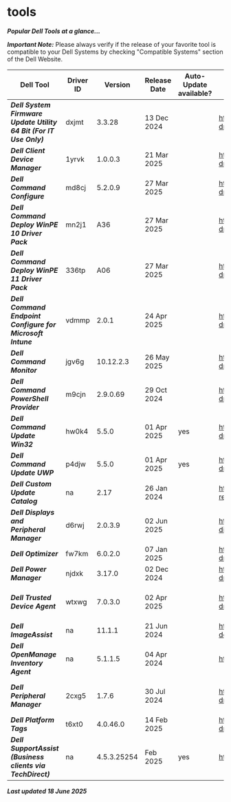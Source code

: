 # tools 

***Popular Dell Tools at a glance...*** 

 

***Important Note:*** Please always verify if the release of your favorite tool is compatible to your Dell Systems by checking "Compatible Systems" section of the Dell Website.  

 
|Dell Tool | Driver ID | Version | Release Date | Auto-Update available? | Link | Comments |
|----|----|----|----|----|----|----|
|***Dell System Firmware Update Utility 64 Bit (For IT Use Only)*** | dxjmt| 3.3.28 | 13 Dec 2024 | | https://www.dell.com/support/home/en-us/drivers/driversdetails?driverid=dxjmt |na | 
|***Dell Client Device Manager*** | 1yrvk | 1.0.0.3 | 21 Mar 2025 | | https://www.dell.com/support/home/en-us/drivers/driversdetails?driverid=1yrvk |https://www.dell.com/support/product-details/en-us/product/dell-client-device-manager/overview | 
|***Dell Command Configure*** | md8cj | 5.2.0.9 | 27 Mar 2025| | https://www.dell.com/support/home/en-us/drivers/driversdetails?driverid=md8cj|na | 
|***Dell Command Deploy WinPE 10 Driver Pack*** | mn2j1 | A36 | 27 Mar 2025 | | https://www.dell.com/support/home/en-us/drivers/driversdetails?driverid=mn2j1 | Driver Pack summary > https://www.dell.com/support/kbdoc/en-us/000108642/winpe-10-driver-pack | 
|***Dell Command Deploy WinPE 11 Driver Pack*** | 336tp| A06 | 27 Mar 2025| | https://www.dell.com/support/home/en-us/drivers/driversdetails?driverid=336tp | Driver Pack summary > https://www.dell.com/support/kbdoc/en-us/000211541/winpe-11-driver-pack | 
|***Dell Command Endpoint Configure for Microsoft Intune*** | vdmmp | 2.0.1 | 24 Apr 2025| | https://www.dell.com/support/home/en-us/drivers/driversdetails?driverid=vdmmp |na | 
|***Dell Command Monitor*** | jgv6g | 10.12.2.3| 26 May 2025 | | https://www.dell.com/support/home/en-us/drivers/driversdetails?driverid=jgv6g|na | 
|***Dell Command PowerShell Provider*** | m9cjn | 2.9.0.69| 29 Oct 2024| | https://www.dell.com/support/home/en-us/drivers/driversdetails?driverid=4m9cjn |[na](https://www.powershellgallery.com/packages/DellBIOSProvider/2.9.0) | 
|***Dell Command Update Win32*** | hw0k4 | 5.5.0 | 01 Apr 2025 | yes | https://www.dell.com/support/home/en-us/drivers/driversdetails?driverid=hw0k4|This is the last Win32 version of DCU 
|***Dell Command Update UWP*** | p4djw | 5.5.0 | 01 Apr 2025 | yes | https://www.dell.com/support/home/en-us/drivers/driversdetails?driverid=p4djw |This is the UWP version 
|***Dell Custom Update Catalog*** | na | 2.17 | 26 Jan 2024 | | https://www.dell.com/support/manuals/en-us/command-cloud-repository-manager/sa_updatecatalog_dccrm_internal_r-notes | na | 
|***Dell Displays and Peripheral Manager*** | d6rwj| 2.0.3.9| 02 Jun 2025| | https://www.dell.com/support/product-details/en-us/product/dell-display-peripheral-manager/drivers | [See Dell Display and Peripheral Manager](https://www.dell.com/support/product-details/en-us/product/dell-display-peripheral-manager/drivers) |  
|***Dell Optimizer*** | fw7km | 6.0.2.0 | 07 Jan 2025 |  | https://www.dell.com/support/home/en-us/drivers/driversdetails?driverid=fw7km |www.dell.com/optimizer | 
|***Dell Power Manager*** | njdxk | 3.17.0 | 02 Dec 2024 | | https://www.dell.com/support/home/en-us/drivers/driversdetails?driverid=njdxk| The Dell Power Manager is now integrated into Dell Optimizer | 
|***Dell Trusted Device Agent*** | wtxwg | 7.0.3.0 | 02 Apr 2025 | | https://www.dell.com/support/home/en-us/drivers/driversdetails?driverid=wtxwg| Alternative https://www.dell.com/support/home/en-us/product-support/product/trusted-device/drivers | 
|***Dell ImageAssist*** | na | 11.1.1 | 21 Jun 2024 | | https://www.delltechnologies.com/en-us/services/support-deployment-technologies/image-assist.htm | na | 
|***Dell OpenManage Inventory Agent*** | na | 5.1.1.5 | 04 Apr 2024 | | https://downloads.dell.com/FOLDER11461293M/1/DSIAPC_5.1.1.5.msi |  | 
|***Dell Peripheral Manager*** | 2cxg5 | 1.7.6 | 30 Jul 2024 | | https://www.dell.com/support/home/en-us/drivers/driversdetails?driverid=2cxg5 | Alternative link https://www.dell.com/support/home/en-us/product-support/product/dell-peripheral-manager/drivers | 
|***Dell Platform Tags*** | t6xt0| 4.0.46.0 | 14 Feb 2025 | | https://www.dell.com/support/home/en-us/drivers/driversdetails?driverid=t6xt0 | na | 
|***Dell SupportAssist (Business clients via TechDirect)*** | na | 4.5.3.25254 | Feb 2025 | yes | https://tdm.dell.com/portal/ | na | 
 


***Last updated 18 June 2025*** 
